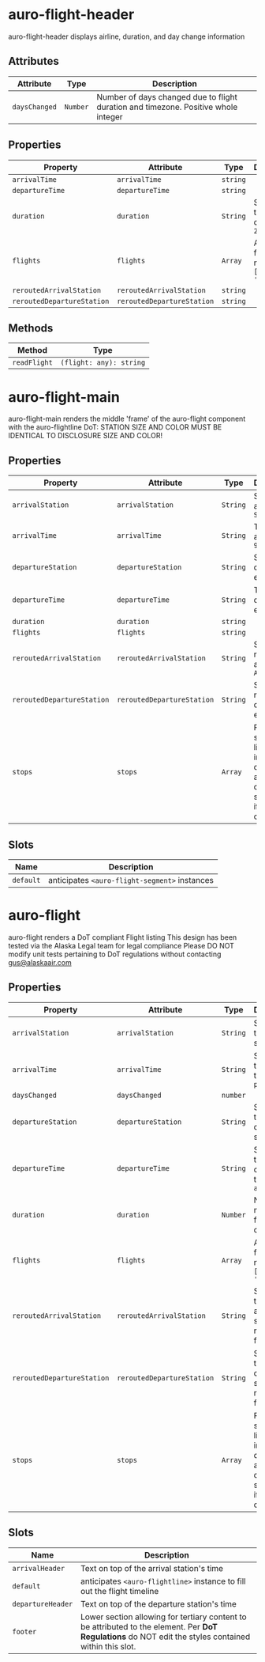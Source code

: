 # auro-flight-header

auro-flight-header displays airline, duration, and day change information

## Attributes

| Attribute     | Type     | Description                                      |
|---------------|----------|--------------------------------------------------|
| `daysChanged` | `Number` | Number of days changed due to flight duration and timezone. Positive whole integer |

## Properties

| Property                   | Attribute                  | Type     | Description                                    |
|----------------------------|----------------------------|----------|------------------------------------------------|
| `arrivalTime`              | `arrivalTime`              | `string` |                                                |
| `departureTime`            | `departureTime`            | `string` |                                                |
| `duration`                 | `duration`                 | `String` | String for the duration. `1h 23m`              |
| `flights`                  | `flights`                  | `Array`  | Array of flight numbers `['AS 123', 'EK 432']` |
| `reroutedArrivalStation`   | `reroutedArrivalStation`   | `string` |                                                |
| `reroutedDepartureStation` | `reroutedDepartureStation` | `string` |                                                |

## Methods

| Method       | Type                    |
|--------------|-------------------------|
| `readFlight` | `(flight: any): string` |


# auro-flight-main

auro-flight-main renders the middle 'frame' of the auro-flight component with the auro-flightline
DoT: STATION SIZE AND COLOR MUST BE IDENTICAL TO DISCLOSURE SIZE AND COLOR!

## Properties

| Property                   | Attribute                  | Type     | Description                                      |
|----------------------------|----------------------------|----------|--------------------------------------------------|
| `arrivalStation`           | `arrivalStation`           | `String` | Station of arrival, e.g. `SEA`                   |
| `arrivalTime`              | `arrivalTime`              | `String` | Time of arrival, e.g. `9:06 pm`                  |
| `departureStation`         | `departureStation`         | `String` | Station of departure, e.g. `PVD`                 |
| `departureTime`            | `departureTime`            | `String` | Time of departure, e.g. `5:36 am`                |
| `duration`                 | `duration`                 | `string` |                                                  |
| `flights`                  | `flights`                  | `string` |                                                  |
| `reroutedArrivalStation`   | `reroutedArrivalStation`   | `String` | Station of rerouted arrival, e.g. `AVP`          |
| `reroutedDepartureStation` | `reroutedDepartureStation` | `String` | Station of rerouted departure, e.g. `PDX`        |
| `stops`                    | `stops`                    | `Array`  | Flight segment list that includes duration and departure station, and if it is a stop over |

## Slots

| Name      | Description                                   |
|-----------|-----------------------------------------------|
| `default` | anticipates `<auro-flight-segment>` instances |


# auro-flight

auro-flight renders a DoT compliant Flight listing
This design has been tested via the Alaska Legal team for legal compliance
Please DO NOT modify unit tests pertaining to DoT regulations without contacting gus@alaskaair.com

## Properties

| Property                   | Attribute                  | Type     | Description                                      |
|----------------------------|----------------------------|----------|--------------------------------------------------|
| `arrivalStation`           | `arrivalStation`           | `String` | String for the arrival station. `PVD`            |
| `arrivalTime`              | `arrivalTime`              | `String` | String for the arrival time. `4:05 pm`           |
| `daysChanged`              | `daysChanged`              | `number` |                                                  |
| `departureStation`         | `departureStation`         | `String` | String for the departure station. `SEA`          |
| `departureTime`            | `departureTime`            | `String` | String for the departure time. `9:06 am`         |
| `duration`                 | `duration`                 | `Number` | Number in minutes for flight duration. `83`      |
| `flights`                  | `flights`                  | `Array`  | Array of flight numbers `['AS 123', 'EK 432']`   |
| `reroutedArrivalStation`   | `reroutedArrivalStation`   | `String` | String for the new arrival station for rerouted flights. `AVP` |
| `reroutedDepartureStation` | `reroutedDepartureStation` | `String` | String for the new departure station for rerouted flights. `PDX` |
| `stops`                    | `stops`                    | `Array`  | Flight segment list that includes duration and departure station, and if it is a stop over |

## Slots

| Name              | Description                                      |
|-------------------|--------------------------------------------------|
| `arrivalHeader`   | Text on top of the arrival station's time        |
| `default`         | anticipates `<auro-flightline>` instance to fill out the flight timeline |
| `departureHeader` | Text on top of the departure station's time      |
| `footer`          | Lower section allowing for tertiary content to be attributed to the element. Per **DoT Regulations** do NOT edit the styles contained within this slot. |
